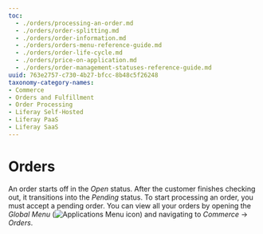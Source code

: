 ```yaml
---
toc:
  - ./orders/processing-an-order.md
  - ./orders/order-splitting.md
  - ./orders/order-information.md
  - ./orders/orders-menu-reference-guide.md
  - ./orders/order-life-cycle.md
  - ./orders/price-on-application.md
  - ./orders/order-management-statuses-reference-guide.md
uuid: 763e2757-c730-4b27-bfcc-8b48c5f26248
taxonomy-category-names:
- Commerce
- Orders and Fulfillment
- Order Processing
- Liferay Self-Hosted
- Liferay PaaS
- Liferay SaaS
---
```


# Orders

An order starts off in the _Open_ status. After the customer finishes checking out, it transitions into the _Pending_ status. To start processing an order, you must accept a pending order. You can view all your orders by opening the _Global Menu_ (![Applications Menu icon](../images/icon-applications-menu.png)) and navigating to _Commerce_ &rarr; _Orders_.
